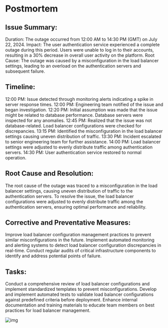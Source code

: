 # Postmortem


## Issue Summary:

Duration: The outage occurred from 12:00 AM to 14:30 PM (GMT) on July 22, 2024.
Impact: The user authentication service experienced a complete outage during this period. Users were unable to log in to their accounts, resulting in a 30% decrease in overall user activity on the platform.
Root Cause: The outage was caused by a misconfiguration in the load balancer settings, leading to an overload on the authentication servers and subsequent failure.

## Timeline:

12:00 PM: Issue detected through monitoring alerts indicating a spike in server response times.
12:00 PM: Engineering team notified of the issue and began investigation.
12:20 PM: Initial assumption was made that the issue might be related to database performance. Database servers were inspected for any anomalies.
12:45 PM: Realized that the issue was not database-related. Load balancer configurations were checked for discrepancies.
13:15 PM: Identified the misconfiguration in the load balancer settings causing uneven distribution of traffic.
13:30 PM: Incident escalated to senior engineering team for further assistance.
14:00 PM: Load balancer settings were adjusted to evenly distribute traffic among authentication servers.
14:30 PM: User authentication service restored to normal operation.

## Root Cause and Resolution:

The root cause of the outage was traced to a misconfiguration in the load balancer settings, causing uneven distribution of traffic to the authentication servers.
To resolve the issue, the load balancer configurations were adjusted to evenly distribute traffic among the authentication servers, ensuring optimal performance and reliability.

## Corrective and Preventative Measures:

Improve load balancer configuration management practices to prevent similar misconfigurations in the future.
Implement automated monitoring and alerting systems to detect load balancer configuration discrepancies in real-time.
Conduct regular audits of critical infrastructure components to identify and address potential points of failure.

## Tasks:
Conduct a comprehensive review of load balancer configurations and implement standardized templates to prevent misconfigurations.
Develop and implement automated tests to validate load balancer configurations against predefined criteria before deployment.
Enhance internal documentation and training materials to educate team members on best practices for load balancer management.

![img](https://www.edureka.co/blog/wp-content/uploads/2019/08/debuuging-steps-528x294.png)
